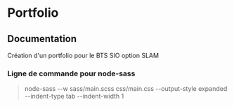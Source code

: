 # Portfolio

## Documentation

Création d'un portfolio pour le BTS SIO option SLAM

### Ligne de commande pour node-sass

> node-sass --w sass/main.scss css/main.css --output-style expanded --indent-type tab --indent-width 1